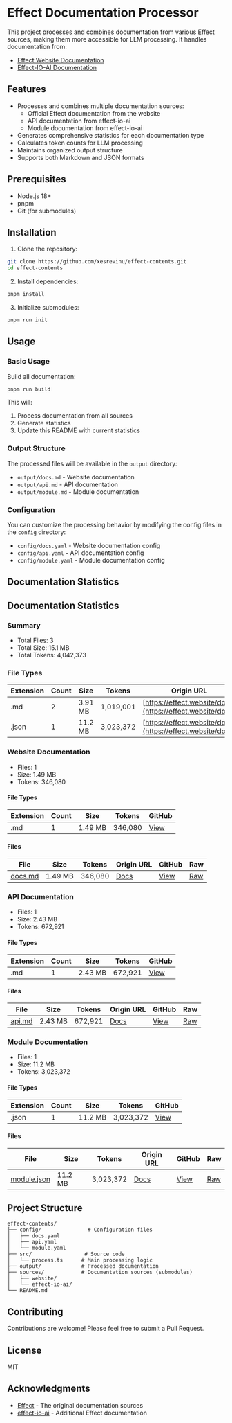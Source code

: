 # Effect Documentation Processor

This project processes and combines documentation from various Effect sources, making them more accessible for LLM processing. It handles documentation from:

- [Effect Website Documentation](https://github.com/Effect-TS/website)
- [Effect-IO-AI Documentation](https://github.com/tim-smart/effect-io-ai)

## Features

- Processes and combines multiple documentation sources:
  - Official Effect documentation from the website
  - API documentation from effect-io-ai
  - Module documentation from effect-io-ai
- Generates comprehensive statistics for each documentation type
- Calculates token counts for LLM processing
- Maintains organized output structure
- Supports both Markdown and JSON formats

## Prerequisites

- Node.js 18+
- pnpm
- Git (for submodules)

## Installation

1. Clone the repository:
```bash
git clone https://github.com/xesrevinu/effect-contents.git
cd effect-contents
```

2. Install dependencies:
```bash
pnpm install
```

3. Initialize submodules:
```bash
pnpm run init
```

## Usage

### Basic Usage

Build all documentation:
```bash
pnpm run build
```

This will:
1. Process documentation from all sources
2. Generate statistics
3. Update this README with current statistics

### Output Structure

The processed files will be available in the `output` directory:
- `output/docs.md` - Website documentation
- `output/api.md` - API documentation
- `output/module.md` - Module documentation

### Configuration

You can customize the processing behavior by modifying the config files in the `config` directory:
- `config/docs.yaml` - Website documentation config
- `config/api.yaml` - API documentation config
- `config/module.yaml` - Module documentation config

## Documentation Statistics

<!-- STATS_START -->
## Documentation Statistics

### Summary

- Total Files: 3
- Total Size: 15.1 MB
- Total Tokens: 4,042,373

### File Types

| Extension | Count | Size | Tokens | Origin URL | GitHub |
|-----------|-------|------|--------|------------|--------|
| .md | 2 | 3.91 MB | 1,019,001 | [https://effect.website/docs](https://effect.website/docs) | [View](https://github.com/xesrevinu/effect-contents/blob/main/output/docs.md) |
| .json | 1 | 11.2 MB | 3,023,372 | [https://effect.website/docs](https://effect.website/docs) | [View](https://github.com/xesrevinu/effect-contents/blob/main/output/docs.json) |

### Website Documentation

- Files: 1
- Size: 1.49 MB
- Tokens: 346,080

#### File Types

| Extension | Count | Size | Tokens | GitHub |
|-----------|-------|------|--------|--------|
| .md | 1 | 1.49 MB | 346,080 | [View](https://github.com/xesrevinu/effect-contents/blob/main/output/docs.md) |

#### Files

| File | Size | Tokens | Origin URL | GitHub | Raw |
|------|------|--------|------------|--------|-----|
| [docs.md](https://github.com/xesrevinu/effect-contents/blob/main/output/docs.md) | 1.49 MB | 346,080 | [Docs](https://effect.website/docs) | [View](https://github.com/xesrevinu/effect-contents/blob/main/output/docs.md) | [Raw](https://raw.githubusercontent.com/xesrevinu/effect-contents/main/output/docs.md) |

### API Documentation

- Files: 1
- Size: 2.43 MB
- Tokens: 672,921

#### File Types

| Extension | Count | Size | Tokens | GitHub |
|-----------|-------|------|--------|--------|
| .md | 1 | 2.43 MB | 672,921 | [View](https://github.com/xesrevinu/effect-contents/blob/main/output/api.md) |

#### Files

| File | Size | Tokens | Origin URL | GitHub | Raw |
|------|------|--------|------------|--------|-----|
| [api.md](https://github.com/xesrevinu/effect-contents/blob/main/output/api.md) | 2.43 MB | 672,921 | [Docs](https://effect.website) | [View](https://github.com/xesrevinu/effect-contents/blob/main/output/api.md) | [Raw](https://raw.githubusercontent.com/xesrevinu/effect-contents/main/output/api.md) |

### Module Documentation

- Files: 1
- Size: 11.2 MB
- Tokens: 3,023,372

#### File Types

| Extension | Count | Size | Tokens | GitHub |
|-----------|-------|------|--------|--------|
| .json | 1 | 11.2 MB | 3,023,372 | [View](https://github.com/xesrevinu/effect-contents/blob/main/output/module.json) |

#### Files

| File | Size | Tokens | Origin URL | GitHub | Raw |
|------|------|--------|------------|--------|-----|
| [module.json](https://github.com/xesrevinu/effect-contents/blob/main/output/module.json) | 11.2 MB | 3,023,372 | [Docs](https://effect.website) | [View](https://github.com/xesrevinu/effect-contents/blob/main/output/module.json) | [Raw](https://raw.githubusercontent.com/xesrevinu/effect-contents/main/output/module.json) |


<!-- STATS_END -->

## Project Structure

```
effect-contents/
├── config/               # Configuration files
│   ├── docs.yaml
│   ├── api.yaml
│   └── module.yaml
├── src/                 # Source code
│   └── process.ts      # Main processing logic
├── output/             # Processed documentation
├── sources/            # Documentation sources (submodules)
│   ├── website/
│   └── effect-io-ai/
└── README.md
```

## Contributing

Contributions are welcome! Please feel free to submit a Pull Request.

## License

MIT

## Acknowledgments

- [Effect](https://github.com/Effect-TS) - The original documentation sources
- [effect-io-ai](https://github.com/tim-smart/effect-io-ai) - Additional Effect documentation
